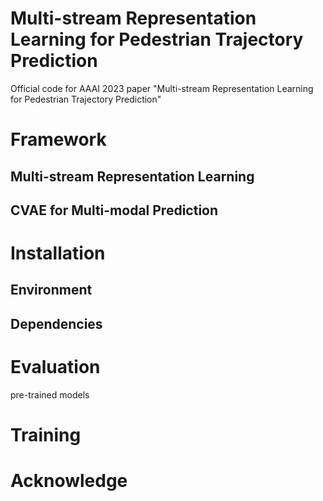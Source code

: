 # Multi-stream Representation Learning for Pedestrian Trajectory Prediction
Official code for AAAI 2023 paper "Multi-stream Representation Learning for Pedestrian Trajectory Prediction"

# Framework

## Multi-stream Representation Learning

## CVAE for Multi-modal Prediction

# Installation

## Environment

## Dependencies

# Evaluation
pre-trained models

# Training

# Acknowledge
